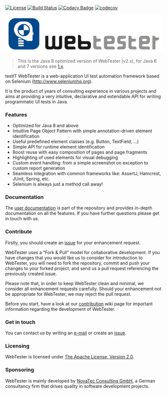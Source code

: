 [![License](https://img.shields.io/badge/License-Apache%20License%202.0-brightgreen.svg)](http://www.apache.org/licenses/LICENSE-2.0.txt)
[![Build Status](https://travis-ci.org/testIT-WebTester/webtester2-core.svg?branch=master)](https://travis-ci.org/testIT-WebTester/webtester2-core)
[![Codacy Badge](https://api.codacy.com/project/badge/Grade/8e27ea2197814283bd971e816ae549fb)](https://www.codacy.com/app/github_64/webtester2-core?utm_source=github.com&amp;utm_medium=referral&amp;utm_content=testIT-WebTester/webtester2-core&amp;utm_campaign=Badge_Grade)
[![codecov](https://codecov.io/gh/testIT-WebTester/webtester2-core/branch/master/graph/badge.svg)](https://codecov.io/gh/testIT-WebTester/webtester2-core)

![testIT WebTester](documentation/images/logo-650x157.png)

> This is the Java 8 optimized version of WebTester (v2.x), for Java 6 and 7 versions see [1.x](https://github.com/testIT-WebTester/webtester-core).

testIT WebTester is a web-application UI test automation framework based on Selenium (http://www.seleniumhq.org).

It is the product of years of consulting experience in various projects and aims at providing a very intuitive, declarative and extendable API for writing programmatic UI tests in Java.

### Features

- Optimized for Java 8 and above
- Intuitive Page Object Pattern with simple annotation-driven element identification
- Useful predefined element classes (e.g. Button, TextField, ...)
- Simple API for runtime element identification
- Boost reuse with easy composition of pages and page fragments
- Highlighting of used elements for visual debugging
- Custom event handling: from a simple screenshot on exception to custom report generation
- Seamless integration with common frameworks like: AssertJ, Hamcrest, JUnit, Spring, etc.
- Selenium is always just a method call away!

### Documentation
The [user documentation](documentation/README.md) is part of the repository and provides in-depth documentation on all the features.
If you have further questions please get in touch with us.

### Contribute
Firstly, you should create an [issue](https://github.com/testIT-WebTester/webtester2-core/issues) for your enhancement request.

WebTester uses a “Fork & Pull” model for collaborative development. If you have changes that you would like us to consider for introduction to WebTester, you will need to fork the repository, commit and push your changes to your forked project, and send us a pull request referencing the previously created issue.

Please note that, in order to keep WebTester clean and minimal, we consider all enhancement requests carefully. Should your enhancement not be appropriate for WebTester, we may reject the pull request.

Before you start, have a look at our [contribution](https://github.com/testIT-WebTester/webtester2-core/wiki/Contribution) wiki page for important information regarding the development of WebTester.

### Get in touch
You can contact us by writing an [e-mail](mailto:webtester@novatec-gmbh.de) or create an [issue](https://github.com/testIT-WebTester/webtester2-core/issues).

### Licensing
WebTester is licensed under [The Apache License, Version 2.0](http://www.apache.org/licenses/LICENSE-2.0.txt).

### Sponsoring
WebTester is mainly developed by [NovaTec Consulting GmbH](http://www.novatec-gmbh.de/), a German consultancy firm that drives quality in software development projects.
